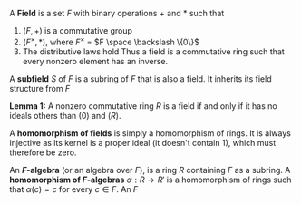 A **Field** is a set $F$ with binary operations $+$ and $\ast$ such that 
1. $(F, +)$ is a commutative group
2. $(F^{\times}, \ast)$, where $F^\times$ = $F \space \backslash \{0\}$ 
3.  The distributive laws hold
Thus a field is a commutative ring such that every nonzero element has an inverse. 

A **subfield** $S$ of $F$ is a subring of $F$ that is also a field. It inherits its field structure from $F$

**Lemma 1:** A nonzero commutative ring $R$ is a field if and only if it has no ideals others than $(0)$ and $(R)$.

A **homomorphism of fields** is simply a homomorphism of rings. It is always injective as its kernel is a proper ideal (it doesn't contain 1), which must therefore be zero.

An **$F$-algebra** (or an algebra over $F$), is a ring $R$ containing $F$ as a subring. A **homomorphism of $F$-algebras** $\alpha : R \rightarrow R'$ is a homomorphism of rings such that $\alpha(c) = c$ for every $c \in F$. An $F$